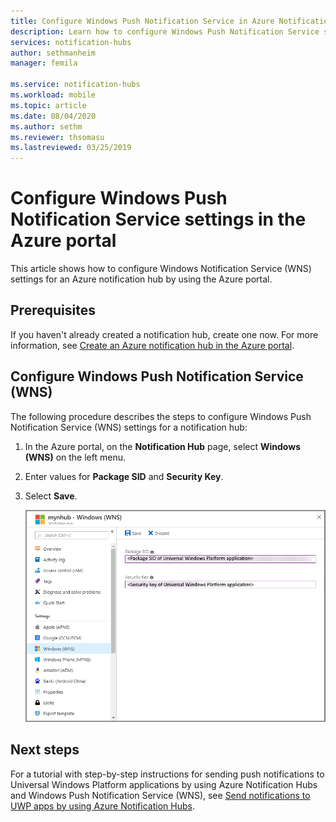 ```yaml
---
title: Configure Windows Push Notification Service in Azure Notification Hubs | Microsoft Docs
description: Learn how to configure Windows Push Notification Service settings for an Azure notification hub. 
services: notification-hubs
author: sethmanheim
manager: femila

ms.service: notification-hubs
ms.workload: mobile
ms.topic: article
ms.date: 08/04/2020
ms.author: sethm
ms.reviewer: thsomasu
ms.lastreviewed: 03/25/2019
---
```


# Configure Windows Push Notification Service settings in the Azure portal

This article shows how to configure Windows Notification Service (WNS) settings for an Azure notification hub by using the Azure portal.  

## Prerequisites

If you haven't already created a notification hub, create one now. For more information, see [Create an Azure notification hub in the Azure portal](create-notification-hub-portal.md).

## Configure Windows Push Notification Service (WNS)

The following procedure describes the steps to configure Windows Push Notification Service (WNS) settings for a notification hub:

1. In the Azure portal, on the **Notification Hub** page, select **Windows (WNS)** on the left menu.
2. Enter values for **Package SID** and **Security Key**.
3. Select **Save**.

   ![Screenshot that shows the Package SID and Security Key boxes](./media/notification-hubs-windows-store-dotnet-get-started/notification-hub-configure-wns.png)

## Next steps

For a tutorial with step-by-step instructions for sending push notifications to Universal Windows Platform applications by using Azure Notification Hubs and Windows Push Notification Service (WNS), see [Send notifications to UWP apps by using Azure Notification Hubs](notification-hubs-windows-store-dotnet-get-started-wns-push-notification.md).
